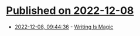 # [Published on 2022-12-08](index.md)

* [2022-12-08, 09:44:36](https://news.ycombinator.com/item?id=33906135) - [Writing Is Magic](https://brooker.co.za/blog/2022/11/08/writing.html)
